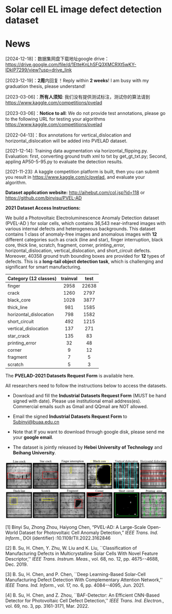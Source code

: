 # Solar cell EL image defect detection dataset

# News
[2024-12-18]：数据集网盘下载地址google drive：https://drive.google.com/file/d/1EtteKnLhSFQ3XMCRXt5wKY-lDkIP7299/view?usp=drive_link

[2023-12-19]：**2周**内回复！Reply within **2 weeks**! I am busy with my graduation thesis, please understand!

[2023-03-06]：**所有人须知**: 我们没有提供测试标注，测试你的算法请到 https://www.kaggle.com/competitions/pvelad

[2023-03-06]：**Notice to all**: We do not provide test annotations, please go to the following URL for testing your algorithms https://www.kaggle.com/competitions/pvelad

[2022-04-13]：Box annotations for vertical_dislocation and horizontal_dislocation will be added into PVELAD dataset.

[2021-12-14]: Training data augmentation via horizontal_flipping.py. Evaluation: first, converting ground truth xml to txt by get_gt_txt.py; Second, appling AP50-5-95.py to evaluate the detection results.

[2021-11-23]: A kaggle competition platform is built, then you can submit you result in https://www.kaggle.com/c/pvelad, and evaluate your algorithm.

**Dataset application website:** http://aihebut.com/col.jsp?id=118 or https://github.com/binyisu/PVEL-AD

**2021 Dataset Access Instructions:**

We build a Photovoltaic Electroluminescence Anomaly Detection dataset (PVEL-AD ) for solar cells, which contains 36,543 near-infrared images with various internal defects and heterogeneous backgrounds. This dataset contains 1 class of anomaly-free images and anomalous images with **12** different categories such as crack (line and star), finger interruption, black core, thick line, scratch, fragment, corner, printing_error, horizontal_dislocation, vertical_dislocation, and short_circuit defects. Moreover, 40358 ground truth bounding boxes are provided for **12** types of defects. This is a **long-tail object detection task**, which is challenging and significant for smart manufacturing.

| Category (12 classes)  | trainval |            test            |  
|------------------------|:--------:|:--------------------------:|
| finger                 |   2958   |            22638           |
| crack                  |   1260   |            2797            |    
| black_core             |   1028   |            3877            | 
| thick_line             |   981    |            1585            |
| horizontal_dislocation |   798    |            1582            |
| short_circuit          |   492    |            1215            |
| vertical_dislocation   |   137    |            271             |
| star_crack             |   135    |            83              |
| printing_error         |   32     |            48              |
| corner                 |    9     |            12              | 
| fragment               |    7     |            5               | 
| scratch                |    5     |            3               | 

The **PVELAD-2021 Datasets Request Form** is available here. 

All researchers need to follow the instructions below to access the datasets.


* Download and fill the **Industrial Datasets Request Form** (MUST be hand signed with date). Please use institutional email address(es). Commercial emails such as Gmail and QQmail are NOT allowed. 

* Email the signed **Industrial Datasets Request Form** to Subinyi@buaa.edu.cn 
* Note that If you want to download through google disk, please send me your **google email**.
* The dataset is jointly released by **Hebei University of Technology** and **Beihang University**.

![image](https://github.com/binyisu/PVEL-AD/blob/main/EL2021.png)

[1] Binyi Su, Zhong Zhou, Haiyong Chen, “PVEL-AD: A Large-Scale Open-World Dataset for Photovoltaic Cell Anomaly Detection,” *IEEE Trans. Ind. Inform.*, DOI (identifier) :10.1109/TII.2022.3162846

[2] B. Su, H. Chen, Y. Zhu, W. Liu and K. Liu, ``Classification of Manufacturing Defects in Multicrystalline Solar Cells With Novel Feature Descriptor,'' *IEEE Trans. Instrum. Meas.*, vol. 68, no. 12, pp. 4675--4688, Dec. 2019.

[3] B. Su, H. Chen, and P. Chen, ``Deep Learning-Based Solar-Cell Manufacturing Defect Detection With Complementary Attention Network,'' *IEEE Trans. Ind. Inform.*, vol. 17, no. 6, pp. 4084--4095, Jun. 2021.

[4] B. Su, H. Chen, and Z. Zhou, ``BAF-Detector: An Efficient CNN-Based Detector for Photovoltaic Cell Defect Detection,'' *IEEE Trans. Ind. Electron.*,  vol. 69, no. 3, pp. 3161-3171, Mar. 2022.
